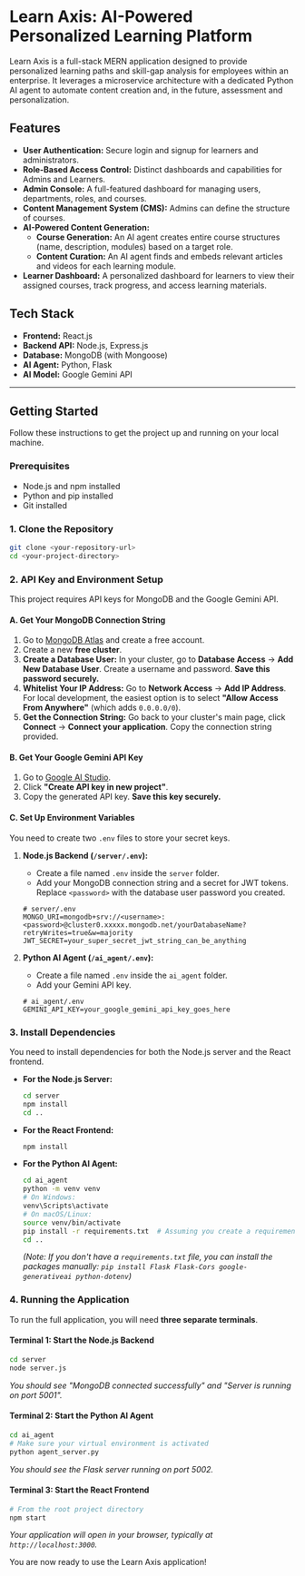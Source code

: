 # Learn Axis: AI-Powered Personalized Learning Platform

Learn Axis is a full-stack MERN application designed to provide personalized learning paths and skill-gap analysis for employees within an enterprise. It leverages a microservice architecture with a dedicated Python AI agent to automate content creation and, in the future, assessment and personalization.

## Features

* **User Authentication:** Secure login and signup for learners and administrators.
* **Role-Based Access Control:** Distinct dashboards and capabilities for Admins and Learners.
* **Admin Console:** A full-featured dashboard for managing users, departments, roles, and courses.
* **Content Management System (CMS):** Admins can define the structure of courses.
* **AI-Powered Content Generation:**
    * **Course Generation:** An AI agent creates entire course structures (name, description, modules) based on a target role.
    * **Content Curation:** An AI agent finds and embeds relevant articles and videos for each learning module.
* **Learner Dashboard:** A personalized dashboard for learners to view their assigned courses, track progress, and access learning materials.

## Tech Stack

* **Frontend:** React.js
* **Backend API:** Node.js, Express.js
* **Database:** MongoDB (with Mongoose)
* **AI Agent:** Python, Flask
* **AI Model:** Google Gemini API

---

## Getting Started

Follow these instructions to get the project up and running on your local machine.

### Prerequisites

-   Node.js and npm installed
-   Python and pip installed
-   Git installed

### 1. Clone the Repository

```bash
git clone <your-repository-url>
cd <your-project-directory>
```

### 2. API Key and Environment Setup

This project requires API keys for MongoDB and the Google Gemini API.

#### **A. Get Your MongoDB Connection String**

1.  Go to [MongoDB Atlas](https://www.mongodb.com/cloud/atlas) and create a free account.
2.  Create a new **free cluster**.
3.  **Create a Database User:** In your cluster, go to **Database Access** -> **Add New Database User**. Create a username and password. **Save this password securely.**
4.  **Whitelist Your IP Address:** Go to **Network Access** -> **Add IP Address**. For local development, the easiest option is to select **"Allow Access From Anywhere"** (which adds `0.0.0.0/0`).
5.  **Get the Connection String:** Go back to your cluster's main page, click **Connect** -> **Connect your application**. Copy the connection string provided.

#### **B. Get Your Google Gemini API Key**

1.  Go to [Google AI Studio](https://aistudio.google.com/app/apikey).
2.  Click **"Create API key in new project"**.
3.  Copy the generated API key. **Save this key securely.**

#### **C. Set Up Environment Variables**

You need to create two `.env` files to store your secret keys.

1.  **Node.js Backend (`/server/.env`):**
    -   Create a file named `.env` inside the `server` folder.
    -   Add your MongoDB connection string and a secret for JWT tokens. Replace `<password>` with the database user password you created.

    ```
    # server/.env
    MONGO_URI=mongodb+srv://<username>:<password>@cluster0.xxxxx.mongodb.net/yourDatabaseName?retryWrites=true&w=majority
    JWT_SECRET=your_super_secret_jwt_string_can_be_anything
    ```

2.  **Python AI Agent (`/ai_agent/.env`):**
    -   Create a file named `.env` inside the `ai_agent` folder.
    -   Add your Gemini API key.

    ```
    # ai_agent/.env
    GEMINI_API_KEY=your_google_gemini_api_key_goes_here
    ```

### 3. Install Dependencies

You need to install dependencies for both the Node.js server and the React frontend.

-   **For the Node.js Server:**
    ```bash
    cd server
    npm install
    cd ..
    ```
-   **For the React Frontend:**
    ```bash
    npm install
    ```
-   **For the Python AI Agent:**
    ```bash
    cd ai_agent
    python -m venv venv
    # On Windows:
    venv\Scripts\activate
    # On macOS/Linux:
    source venv/bin/activate
    pip install -r requirements.txt  # Assuming you create a requirements.txt file
    cd ..
    ```
    *(Note: If you don't have a `requirements.txt` file, you can install the packages manually: `pip install Flask Flask-Cors google-generativeai python-dotenv`)*

### 4. Running the Application

To run the full application, you will need **three separate terminals**.

#### **Terminal 1: Start the Node.js Backend**

```bash
cd server
node server.js
```
*You should see "MongoDB connected successfully" and "Server is running on port 5001".*

#### **Terminal 2: Start the Python AI Agent**

```bash
cd ai_agent
# Make sure your virtual environment is activated
python agent_server.py
```
*You should see the Flask server running on port 5002.*

#### **Terminal 3: Start the React Frontend**

```bash
# From the root project directory
npm start
```
*Your application will open in your browser, typically at `http://localhost:3000`.*

You are now ready to use the Learn Axis application!
